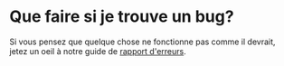 # Que faire si je trouve un bug?

Si vous pensez que quelque chose ne fonctionne pas comme il devrait, jetez un oeil à notre guide de [rapport d'erreurs](../../troubleshooting-guide/bugs.md).
